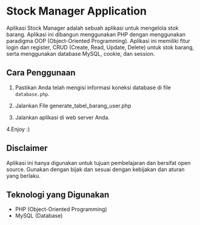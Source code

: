# Stock Manager Application

Aplikasi Stock Manager adalah sebuah aplikasi untuk mengelola stok barang. Aplikasi ini dibangun menggunakan PHP dengan menggunakan paradigma OOP (Object-Oriented Programming). Aplikasi ini memiliki fitur login dan register, CRUD (Create, Read, Update, Delete) untuk stok barang, serta menggunakan database MySQL, cookie, dan session.

## Cara Penggunaan

1. Pastikan Anda telah mengisi informasi koneksi database di file `database.php`.

2. Jalankan File generate_tabel_barang_user.php

3. Jalankan aplikasi di web server Anda.

4.Enjoy :)


## Disclaimer

Aplikasi ini hanya digunakan untuk tujuan pembelajaran dan bersifat open source. Gunakan dengan bijak dan sesuai dengan kebijakan dan aturan yang berlaku.

## Teknologi yang Digunakan

- PHP (Object-Oriented Programming)
- MySQL (Database)

